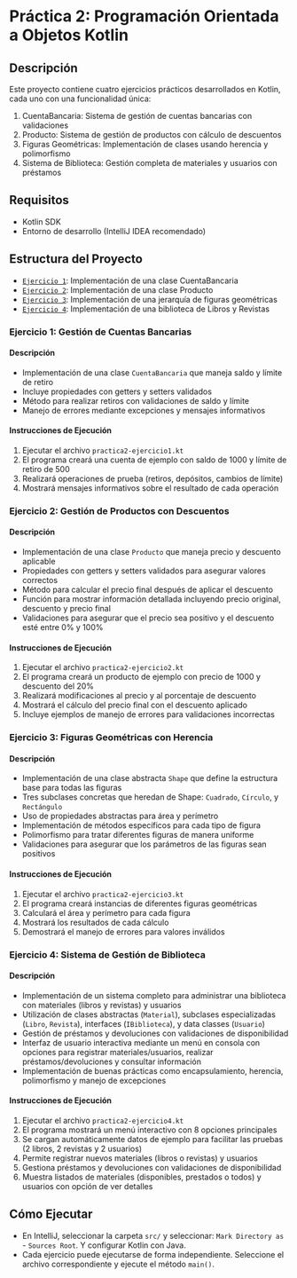 # Práctica 2: Programación Orientada a Objetos Kotlin

## Descripción
Este proyecto contiene cuatro ejercicios prácticos desarrollados en Kotlin, cada uno con una funcionalidad única:
1. CuentaBancaria: Sistema de gestión de cuentas bancarias con validaciones
2. Producto: Sistema de gestión de productos con cálculo de descuentos
3. Figuras Geométricas: Implementación de clases usando herencia y polimorfismo
4. Sistema de Biblioteca: Gestión completa de materiales y usuarios con préstamos

## Requisitos
- Kotlin SDK
- Entorno de desarrollo (IntelliJ IDEA recomendado)

## Estructura del Proyecto
- [`Ejercicio 1`](src/practica2-ejercicio1.kt): Implementación de una clase CuentaBancaria
- [`Ejercicio 2`](src/practica2-ejercicio2.kt): Implementación de una clase Producto
- [`Ejercicio 3`](src/practica2-ejercicio3.kt): Implementación de una jerarquía de figuras geométricas
- [`Ejercicio 4`](src/practica2-ejercicio4.kt): Implementación de una biblioteca de Libros y Revistas

### Ejercicio 1: Gestión de Cuentas Bancarias
#### Descripción
- Implementación de una clase `CuentaBancaria` que maneja saldo y límite de retiro
- Incluye propiedades con getters y setters validados
- Método para realizar retiros con validaciones de saldo y límite
- Manejo de errores mediante excepciones y mensajes informativos

#### Instrucciones de Ejecución
1. Ejecutar el archivo `practica2-ejercicio1.kt`
2. El programa creará una cuenta de ejemplo con saldo de 1000 y límite de retiro de 500
3. Realizará operaciones de prueba (retiros, depósitos, cambios de límite)
4. Mostrará mensajes informativos sobre el resultado de cada operación

### Ejercicio 2: Gestión de Productos con Descuentos
#### Descripción
- Implementación de una clase `Producto` que maneja precio y descuento aplicable
- Propiedades con getters y setters validados para asegurar valores correctos
- Método para calcular el precio final después de aplicar el descuento
- Función para mostrar información detallada incluyendo precio original, descuento y precio final
- Validaciones para asegurar que el precio sea positivo y el descuento esté entre 0% y 100%

#### Instrucciones de Ejecución
1. Ejecutar el archivo `practica2-ejercicio2.kt`
2. El programa creará un producto de ejemplo con precio de 1000 y descuento del 20%
3. Realizará modificaciones al precio y al porcentaje de descuento
4. Mostrará el cálculo del precio final con el descuento aplicado
5. Incluye ejemplos de manejo de errores para validaciones incorrectas

### Ejercicio 3: Figuras Geométricas con Herencia
#### Descripción
- Implementación de una clase abstracta `Shape` que define la estructura base para todas las figuras
- Tres subclases concretas que heredan de Shape: `Cuadrado`, `Círculo`, y `Rectángulo`
- Uso de propiedades abstractas para área y perímetro
- Implementación de métodos específicos para cada tipo de figura
- Polimorfismo para tratar diferentes figuras de manera uniforme
- Validaciones para asegurar que los parámetros de las figuras sean positivos

#### Instrucciones de Ejecución
1. Ejecutar el archivo `practica2-ejercicio3.kt`
2. El programa creará instancias de diferentes figuras geométricas
3. Calculará el área y perímetro para cada figura
4. Mostrará los resultados de cada cálculo
5. Demostrará el manejo de errores para valores inválidos

### Ejercicio 4: Sistema de Gestión de Biblioteca
#### Descripción
- Implementación de un sistema completo para administrar una biblioteca con materiales (libros y revistas) y usuarios
- Utilización de clases abstractas (`Material`), subclases especializadas (`Libro`, `Revista`), interfaces (`IBiblioteca`), y data classes (`Usuario`)
- Gestión de préstamos y devoluciones con validaciones de disponibilidad
- Interfaz de usuario interactiva mediante un menú en consola con opciones para registrar materiales/usuarios, realizar préstamos/devoluciones y consultar información
- Implementación de buenas prácticas como encapsulamiento, herencia, polimorfismo y manejo de excepciones

#### Instrucciones de Ejecución
1. Ejecutar el archivo `practica2-ejercicio4.kt`
2. El programa mostrará un menú interactivo con 8 opciones principales
3. Se cargan automáticamente datos de ejemplo para facilitar las pruebas (2 libros, 2 revistas y 2 usuarios)
4. Permite registrar nuevos materiales (libros o revistas) y usuarios
5. Gestiona préstamos y devoluciones con validaciones de disponibilidad
6. Muestra listados de materiales (disponibles, prestados o todos) y usuarios con opción de ver detalles

## Cómo Ejecutar
- En IntelliJ, seleccionar la carpeta `src/` y seleccionar: `Mark Directory as` - `Sources Root`. Y configurar Kotlin con Java.
- Cada ejercicio puede ejecutarse de forma independiente. Seleccione el archivo correspondiente y ejecute el método `main()`.
